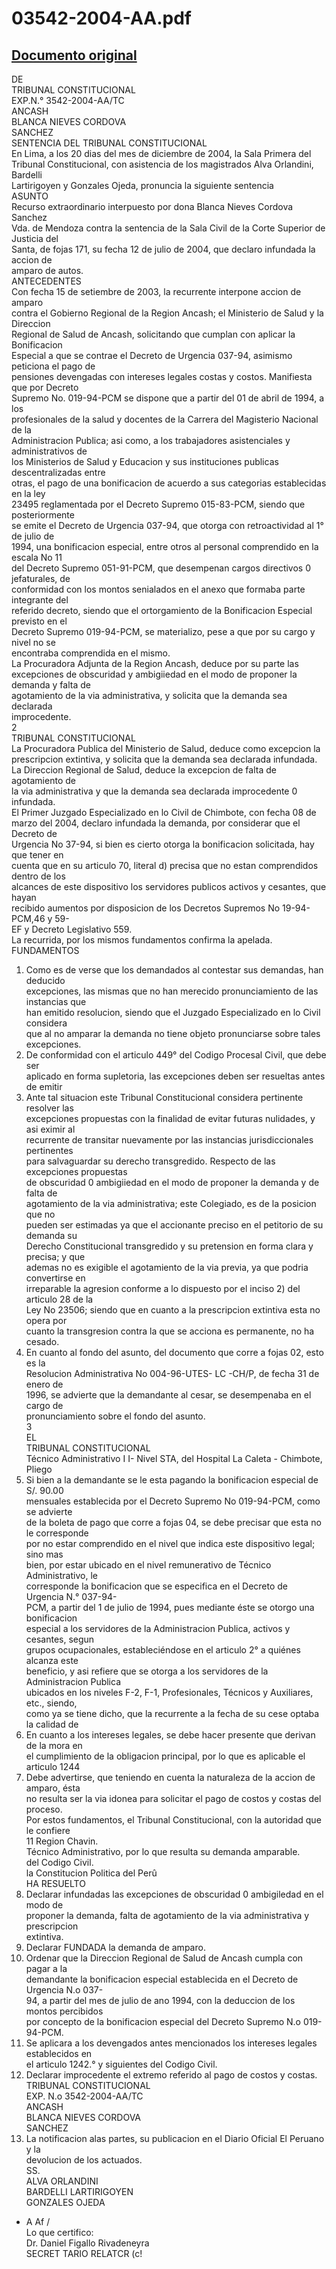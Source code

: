 
03542-2004-AA.pdf
=================
  
[Documento original](https://tc.gob.pe/jurisprudencia/2005/03542-2004-AA.pdf)  
---  
DE  
TRIBUNAL CONSTITUCIONAL  
EXP.N.° 3542-2004-AA/TC  
ANCASH  
BLANCA NIEVES CORDOVA  
SANCHEZ  
SENTENCIA DEL TRIBUNAL CONSTITUCIONAL  
En Lima, a los 20 dias del mes de diciembre de 2004, la Sala Primera del  
Tribunal Constitucional, con asistencia de los magistrados Alva Orlandini, Bardelli  
Lartirigoyen y Gonzales Ojeda, pronuncia la siguiente sentencia  
ASUNTO  
Recurso extraordinario interpuesto por dona Blanca Nieves Cordova Sanchez  
Vda. de Mendoza contra la sentencia de la Sala Civil de la Corte Superior de Justicia del  
Santa, de fojas 171, su fecha 12 de julio de 2004, que declaro infundada la accion de  
amparo de autos.  
ANTECEDENTES  
Con fecha 15 de setiembre de 2003, la recurrente interpone accion de amparo  
contra el Gobierno Regional de la Region Ancash; el Ministerio de Salud y la Direccion  
Regional de Salud de Ancash, solicitando que cumplan con aplicar la Bonificacion  
Especial a que se contrae el Decreto de Urgencia 037-94, asimismo peticiona el pago de  
pensiones devengadas con intereses legales costas y costos. Manifiesta que por Decreto  
Supremo No. 019-94-PCM se dispone que a partir del 01 de abril de 1994, a los  
profesionales de la salud y docentes de la Carrera del Magisterio Nacional de la  
Administracion Publica; asi como, a los trabajadores asistenciales y administrativos de  
los Ministerios de Salud y Educacion y sus instituciones publicas descentralizadas entre  
otras, el pago de una bonificacion de acuerdo a sus categorias establecidas en la ley  
23495 reglamentada por el Decreto Supremo 015-83-PCM, siendo que posteriormente  
se emite el Decreto de Urgencia 037-94, que otorga con retroactividad al 1° de julio de  
1994, una bonificacion especial, entre otros al personal comprendido en la escala No 11  
del Decreto Supremo 051-91-PCM, que desempenan cargos directivos 0 jefaturales, de  
conformidad con los montos senialados en el anexo que formaba parte integrante del  
referido decreto, siendo que el ortorgamiento de la Bonificacion Especial previsto en el  
Decreto Supremo 019-94-PCM, se materializo, pese a que por su cargo y nivel no se  
encontraba comprendida en el mismo.  
La Procuradora Adjunta de la Region Ancash, deduce por su parte las  
excepciones de obscuridad y ambigiiedad en el modo de proponer la demanda y falta de  
agotamiento de la via administrativa, y solicita que la demanda sea declarada  
improcedente.  
2  
TRIBUNAL CONSTITUCIONAL  
La Procuradora Publica del Ministerio de Salud, deduce como excepcion la  
prescripcion extintiva, y solicita que la demanda sea declarada infundada.  
La Direccion Regional de Salud, deduce la excepcion de falta de agotamiento de  
la via administrativa y que la demanda sea declarada improcedente 0 infundada.  
El Primer Juzgado Especializado en lo Civil de Chimbote, con fecha 08 de  
marzo del 2004, declaro infundada la demanda, por considerar que el Decreto de  
Urgencia No 37-94, si bien es cierto otorga la bonificacion solicitada, hay que tener en  
cuenta que en su articulo 70, literal d) precisa que no estan comprendidos dentro de los  
alcances de este dispositivo los servidores publicos activos y cesantes, que hayan  
recibido aumentos por disposicion de los Decretos Supremos No 19-94-PCM,46 y 59-  
EF y Decreto Legislativo 559.  
La recurrida, por los mismos fundamentos confirma la apelada.  
FUNDAMENTOS  
1. Como es de verse que los demandados al contestar sus demandas, han deducido  
excepciones, las mismas que no han merecido pronunciamiento de las instancias que  
han emitido resolucion, siendo que el Juzgado Especializado en lo Civil considera  
que al no amparar la demanda no tiene objeto pronunciarse sobre tales excepciones.  
2. De conformidad con el articulo 449° del Codigo Procesal Civil, que debe ser  
aplicado en forma supletoria, las excepciones deben ser resueltas antes de emitir  
3. Ante tal situacion este Tribunal Constitucional considera pertinente resolver las  
excepciones propuestas con la finalidad de evitar futuras nulidades, y asi eximir al  
recurrente de transitar nuevamente por las instancias jurisdiccionales pertinentes  
para salvaguardar su derecho transgredido. Respecto de las excepciones propuestas  
de obscuridad 0 ambigiiedad en el modo de proponer la demanda y de falta de  
agotamiento de la via administrativa; este Colegiado, es de la posicion que no  
pueden ser estimadas ya que el accionante preciso en el petitorio de su demanda su  
Derecho Constitucional transgredido y su pretension en forma clara y precisa; y que  
ademas no es exigible el agotamiento de la via previa, ya que podria convertirse en  
irreparable la agresion conforme a lo dispuesto por el inciso 2) del articulo 28 de la  
Ley No 23506; siendo que en cuanto a la prescripcion extintiva esta no opera por  
cuanto la transgresion contra la que se acciona es permanente, no ha cesado.  
4. En cuanto al fondo del asunto, del documento que corre a fojas 02, esto es la  
Resolucion Administrativa No 004-96-UTES- LC -CH/P, de fecha 31 de enero de  
1996, se advierte que la demandante al cesar, se desempenaba en el cargo de  
pronunciamiento sobre el fondo del asunto.  
3  
EL  
TRIBUNAL CONSTITUCIONAL  
Técnico Administrativo I I- Nivel STA, del Hospital La Caleta - Chimbote, Pliego  
5. Si bien a la demandante se le esta pagando la bonificacion especial de S/. 90.00  
mensuales establecida por el Decreto Supremo No 019-94-PCM, como se advierte  
de la boleta de pago que corre a fojas 04, se debe precisar que esta no le corresponde  
por no estar comprendido en el nivel que indica este dispositivo legal; sino mas  
bien, por estar ubicado en el nivel remunerativo de Técnico Administrativo, le  
corresponde la bonificacion que se especifica en el Decreto de Urgencia N.° 037-94-  
PCM, a partir del 1 de julio de 1994, pues mediante éste se otorgo una bonificacion  
especial a los servidores de la Administracion Publica, activos y cesantes, segun  
grupos ocupacionales, estableciéndose en el articulo 2° a quiénes alcanza este  
beneficio, y asi refiere que se otorga a los servidores de la Administracion Publica  
ubicados en los niveles F-2, F-1, Profesionales, Técnicos y Auxiliares, etc., siendo,  
como ya se tiene dicho, que la recurrente a la fecha de su cese optaba la calidad de  
6. En cuanto a los intereses legales, se debe hacer presente que derivan de la mora en  
el cumplimiento de la obligacion principal, por lo que es aplicable el articulo 1244  
7. Debe advertirse, que teniendo en cuenta la naturaleza de la accion de amparo, ésta  
no resulta ser la via idonea para solicitar el pago de costos y costas del proceso.  
Por estos fundamentos, el Tribunal Constitucional, con la autoridad que le confiere  
11 Region Chavin.  
Técnico Administrativo, por lo que resulta su demanda amparable.  
del Codigo Civil.  
la Constitucion Politica del Perû  
HA RESUELTO  
1. Declarar infundadas las excepciones de obscuridad 0 ambigiledad en el modo de  
proponer la demanda, falta de agotamiento de la via administrativa y prescripcion  
extintiva.  
2. Declarar FUNDADA la demanda de amparo.  
3. Ordenar que la Direccion Regional de Salud de Ancash cumpla con pagar a la  
demandante la bonificacion especial establecida en el Decreto de Urgencia N.o 037-  
94, a partir del mes de julio de ano 1994, con la deduccion de los montos percibidos  
por concepto de la bonificacion especial del Decreto Supremo N.o 019-94-PCM.  
4. Se aplicara a los devengados antes mencionados los intereses legales establecidos en  
el articulo 1242.° y siguientes del Codigo Civil.  
5. Declarar improcedente el extremo referido al pago de costos y costas.  
TRIBUNAL CONSTITUCIONAL  
EXP. N.o 3542-2004-AA/TC  
ANCASH  
BLANCA NIEVES CORDOVA  
SANCHEZ  
6. La notificacion alas partes, su publicacion en el Diario Oficial El Peruano y la  
devolucion de los actuados.  
SS.  
ALVA ORLANDINI  
BARDELLI LARTIRIGOYEN  
GONZALES OJEDA  
- A Af /  
Lo que certifico:  
Dr. Daniel Figallo Rivadeneyra  
SECRET TARIO RELATCR (c!